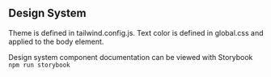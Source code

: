 ## Design System

Theme is defined in tailwind.config.js.
Text color is defined in global.css and applied to the body element.

Design system component documentation can be viewed with Storybook `npm run storybook`
